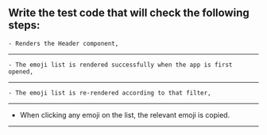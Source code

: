 Write the test code that will check the following steps:
---
	- Renders the Header component,
---
	- The emoji list is rendered successfully when the app is first opened,
---
	- The emoji list is re-rendered according to that filter,
---
  - When clicking any emoji on the list, the relevant emoji is copied.
---

